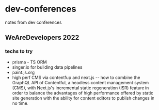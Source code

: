 # dev-conferences
notes from dev conferences

## WeAreDevelopers 2022

### techs to try

- prisma - TS ORM
- singer.io for building data pipelines
- paint.js.org
- high perf CMS via contentfup and next.js 
-- how to combine the GraphQL API of Contentful, a headless content management system (CMS), with Next.js's incremental static regeneration (ISR) feature in order to balance the advantages of high performance offered by static site generation with the ability for content editors to publish changes in no time.

